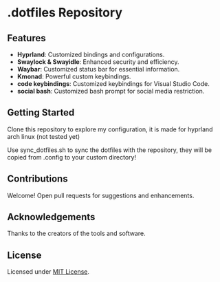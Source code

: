 # .dotfiles Repository

## Features

- **Hyprland**: Customized bindings and configurations.
- **Swaylock & Swayidle**: Enhanced security and efficiency.
- **Waybar**: Customized status bar for essential information.
- **Kmonad**: Powerful custom keybindings.
- **code keybindings**: Customized keybindings for Visual Studio Code.
- **social bash**: Customized bash prompt for social media restriction.

## Getting Started

Clone this repository to explore my configuration, it is made for hyprland arch linux (not tested yet)

Use sync_dotfiles.sh to sync the dotfiles with the repository, they will be copied from .config to your custom directory!

## Contributions

Welcome! Open pull requests for suggestions and enhancements.

## Acknowledgements

Thanks to the creators of the tools and software.

## License

Licensed under [MIT License](LICENSE).


